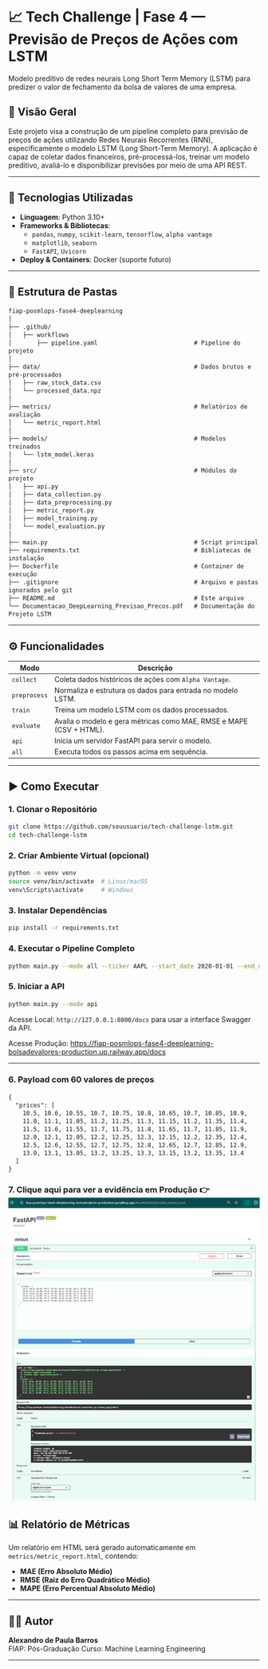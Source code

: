 # 📈 Tech Challenge | Fase 4 — Previsão de Preços de Ações com LSTM  
Modelo preditivo de redes neurais Long Short Term Memory (LSTM) para predizer o valor de fechamento da bolsa de valores de uma empresa. 

## 🧠 Visão Geral  
Este projeto visa a construção de um pipeline completo para previsão de preços de ações utilizando Redes Neurais Recorrentes (RNN), especificamente o modelo LSTM (Long Short-Term Memory). A aplicação é capaz de coletar dados financeiros, pré-processá-los, treinar um modelo preditivo, avaliá-lo e disponibilizar previsões por meio de uma API REST.

---

## 🚀 Tecnologias Utilizadas
- **Linguagem**: Python 3.10+
- **Frameworks & Bibliotecas**:
  - `pandas`, `numpy`, `scikit-learn`, `tensorflow`, `alpha vantage`
  - `matplotlib`, `seaborn`
  - `FastAPI`, `Uvicorn`
- **Deploy & Containers**: Docker (suporte futuro)

---

## 📁 Estrutura de Pastas

```
fiap-posmlops-fase4-deeplearning
│
├── .github/
│   ├── workflows
│       ├── pipeline.yaml                           # Pipeline do projeto
│
├── data/                                           # Dados brutos e pré-processados
│   ├── raw_stock_data.csv
│   └── processed_data.npz
│
├── metrics/                                        # Relatórios de avaliação
│   └── metric_report.html
│
├── models/                                         # Modelos treinados
│   └── lstm_model.keras
│
├── src/                                            # Módulos do projeto
│   ├── api.py
│   ├── data_collection.py
│   ├── data_preprocessing.py
│   ├── metric_report.py
│   ├── model_training.py
│   └── model_evaluation.py
│
├── main.py                                         # Script principal
├── requirements.txt                                # Bibliotecas de instalação
├── Dockerfile                                      # Container de execução
├── .gitignore                                      # Arquivo e pastas ignorados pelo git
├── README.md                                       # Este arquivo
└── Documentacao_DeepLearning_Previsao_Precos.pdf   # Documentação do Projeto LSTM
```

---

## ⚙️ Funcionalidades

| Modo        | Descrição                                                                |
|-------------|--------------------------------------------------------------------------|
| `collect`   | Coleta dados históricos de ações com `Alpha Vantage`.                    |
| `preprocess`| Normaliza e estrutura os dados para entrada no modelo LSTM.              |
| `train`     | Treina um modelo LSTM com os dados processados.                          |
| `evaluate`  | Avalia o modelo e gera métricas como MAE, RMSE e MAPE (CSV + HTML).      |
| `api`       | Inicia um servidor FastAPI para servir o modelo.                         |
| `all`       | Executa todos os passos acima em sequência.                              |

---

## ▶️ Como Executar

### 1. Clonar o Repositório
```bash
git clone https://github.com/seuusuario/tech-challenge-lstm.git
cd tech-challenge-lstm
```

### 2. Criar Ambiente Virtual (opcional)
```bash
python -m venv venv
source venv/bin/activate  # Linux/macOS
venv\Scripts\activate     # Windows
```

### 3. Instalar Dependências
```bash
pip install -r requirements.txt
```

### 4. Executar o Pipeline Completo
```bash
python main.py --mode all --ticker AAPL --start_date 2020-01-01 --end_date 2025-05-01
```

### 5. Iniciar a API
```bash
python main.py --mode api
```

Acesse Local: `http://127.0.0.1:8000/docs` para usar a interface Swagger da API.

Acesse Produção: https://fiap-posmlops-fase4-deeplearning-bolsadevalores-production.up.railway.app/docs

---

### 6. Payload com 60 valores de preços
```
{
  "prices": [
    10.5, 10.6, 10.55, 10.7, 10.75, 10.8, 10.65, 10.7, 10.85, 10.9,
    11.0, 11.1, 11.05, 11.2, 11.25, 11.3, 11.15, 11.2, 11.35, 11.4,
    11.5, 11.6, 11.55, 11.7, 11.75, 11.8, 11.65, 11.7, 11.85, 11.9,
    12.0, 12.1, 12.05, 12.2, 12.25, 12.3, 12.15, 12.2, 12.35, 12.4,
    12.5, 12.6, 12.55, 12.7, 12.75, 12.8, 12.65, 12.7, 12.85, 12.9,
    13.0, 13.1, 13.05, 13.2, 13.25, 13.3, 13.15, 13.2, 13.35, 13.4
  ]
}

```

### 7. Clique aqui para ver a evidência em Produção 👉 ![alt text](image.png)


## 📊 Relatório de Métricas  
Um relatório em HTML será gerado automaticamente em `metrics/metric_report.html`, contendo:

- **MAE (Erro Absoluto Médio)**
- **RMSE (Raiz do Erro Quadrático Médio)**
- **MAPE (Erro Percentual Absoluto Médio)**

---

## 👨‍💻 Autor
**Alexandro de Paula Barros**  
FIAP: Pós-Graduação
Curso: Machine Learning Engineering

---
